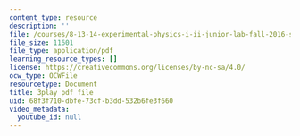 ```yaml
---
content_type: resource
description: ''
file: /courses/8-13-14-experimental-physics-i-ii-junior-lab-fall-2016-spring-2017/68f3f710dbfe73cfb3dd532b6fe3f660_WUTak0K4F-Q.pdf
file_size: 11601
file_type: application/pdf
learning_resource_types: []
license: https://creativecommons.org/licenses/by-nc-sa/4.0/
ocw_type: OCWFile
resourcetype: Document
title: 3play pdf file
uid: 68f3f710-dbfe-73cf-b3dd-532b6fe3f660
video_metadata:
  youtube_id: null
---
```

